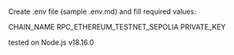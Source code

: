 Create .env file (sample .env.md)
and fill required values:

CHAIN_NAME
RPC_ETHEREUM_TESTNET_SEPOLIA
PRIVATE_KEY


tested on Node.js v18.16.0